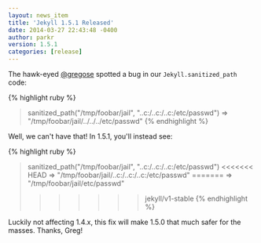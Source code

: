 ```yaml
---
layout: news_item
title: 'Jekyll 1.5.1 Released'
date: 2014-03-27 22:43:48 -0400
author: parkr
version: 1.5.1
categories: [release]
---
```


The hawk-eyed [@gregose](https://github.com/gregose) spotted a bug in our
`Jekyll.sanitized_path` code:

{% highlight ruby %}
> sanitized_path("/tmp/foobar/jail", "..c:/..c:/..c:/etc/passwd")
=> "/tmp/foobar/jail/../../../etc/passwd"
{% endhighlight %}

Well, we can't have that! In 1.5.1, you'll instead see:

{% highlight ruby %}
> sanitized_path("/tmp/foobar/jail", "..c:/..c:/..c:/etc/passwd")
<<<<<<< HEAD
=> "/tmp/foobar/jail/..c:/..c:/..c:/etc/passwd"
=======
=> "/tmp/foobar/jail/etc/passwd"
>>>>>>> jekyll/v1-stable
{% endhighlight %}

Luckily not affecting 1.4.x, this fix will make 1.5.0 that much safer for
the masses. Thanks, Greg!
